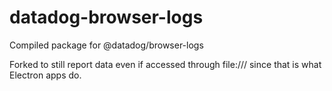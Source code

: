 # datadog-browser-logs
Compiled package for @datadog/browser-logs

Forked to still report data even if accessed through file:/// since that is what Electron apps do.
